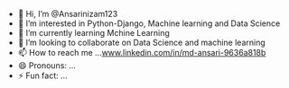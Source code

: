 - 👋 Hi, I’m @Ansarinizam123
- 👀 I’m interested in  Python-Django, Machine learning and Data Science
- 🌱 I’m currently learning Mchine Learning
- 💞️ I’m looking to collaborate on Data Science and machine learning
- 📫 How to reach me ...www.linkedin.com/in/md-ansari-9636a818b
- 😄 Pronouns: ...
- ⚡ Fun fact: ...

<!---
Ansarinizam123/Ansarinizam123 is a ✨ special ✨ repository because its `README.md` (this file) appears on your GitHub profile.
You can click the Preview link to take a look at your changes.
--->

